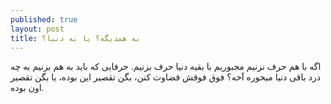 ```yaml
---
published: true
layout: post
title: به همدیگه؟ یا به دنیا؟
---
```


اگه با هم حرف نزنیم مجبوریم با بقیه دنیا حرف بزنیم. حرفایی که باید به هم بزنیم به چه درد باقی دنیا میخوره آخه؟ فوق فوقش قضاوت کنن، بگن تقصیر این بوده، یا بگن تقصیر اون بوده.
